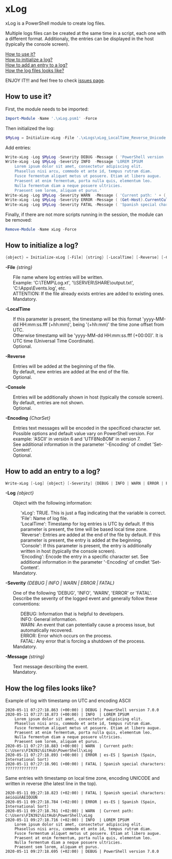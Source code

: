# xLog
xLog is a PowerShell module to create log files.

Multiple logs files can be created at the same time in a script, each one with a different format. Additionaly, the entries can be displayed in the host (typically the console screen).

[How to use it?](#How-to-use-it)<br>
[How to initialize a log?](#How-to-initialize-a-log)<br>
[How to add an entry to a log?](#How-to-add-an-entry-to-a-log)<br>
[How the log files looks like?](#How-the-log-files-looks-like)<br>

ENJOY IT!!! and feel free to check [issues page](https://github.com/FIN392/PowerShell/issues/).

## How to use it?

First, the module needs to be imported:

```PowerShell
Import-Module -Name '.\xLog.psm1' -Force
```

Then initialized the log:

```PowerShell
$MyLog = Initialize-xLog -File '.\xLogs\xLog_LocalTime_Reverse_Unicode.txt' -LocalTime -Reverse -Console -Encoding 'Unicode'
```

Add entries:

```PowerShell
Write-xLog -Log $MyLog -Severity DEBUG -Message ( 'PowerShell version ' + ( $PSVersionTable.PSVersion ) )
Write-xLog -Log $MyLog -Severity INFO  -Message 'LOREM IPSUM
	Lorem ipsum dolor sit amet, consectetur adipiscing elit.
	Phasellus nisi arcu, commodo et ante id, tempus rutrum diam.
	Fusce fermentum aliquet metus ut posuere. Etiam at libero augue.
	Praesent at enim fermentum, porta nulla quis, elementum leo.
	Nulla fermentum diam a neque posuere ultricies.
	Praesent sem lorem, aliquam et purus.'
Write-xLog -Log $MyLog -Severity WARN  -Message ( 'Current path: ' + ( Get-Location ).Path )
Write-xLog -Log $MyLog -Severity ERROR -Message ( (Get-Host).CurrentCulture.Name + ' | ' + (Get-Host).CurrentCulture.DisplayName )
Write-xLog -Log $MyLog -Severity FATAL -Message ( 'Spanish special characters: áéíóúüñÁÉÍÓÚÜÑ' )
```

Finally, if there are not more scripts running in the session, the module can be removed:

```PowerShell
Remove-Module -Name xLog -Force
```

## How to initialize a log?

```PowerShell
{object} = Initialize-xLog [-File] {string} [-LocalTime] [-Reverse] [-Console] [-Encoding {CharSet}]
```

__-File__ _{string}_

<ul>
	File name where log entries will be written.<br>
	Example: 'C:\TEMP\Log.xt', '\\SERVER\SHARE\output.txt', 'C:\Apps\Events.log', etc.<br>
	ATTENTION: If the file already exists entries are added to existing ones.<br>
	Mandatory.<br>
</ul>

__-LocalTime__

<ul>
	If this parameter is present, the timestamp will be this format 'yyyy-MM-dd HH:mm:ss.fff (+hh:mm)', being '(+hh:mm)' the time zone offset from UTC.<br>
	Otherwise timestamp will be 'yyyy-MM-dd HH:mm:ss.fff (+00:00)'. It is UTC time (Universal Time Coordinate).<br>
	Optional.<br>
</ul>

__-Reverse__

<ul>
	Entries will be added at the beginning of the file.<br>
	By default, new entries are added at the end of the file.<br>
	Optional.<br>
</ul>

__-Console__

<ul>
	Entries will be additionally shown in host (typically the console screen).<br>
	By default, entries are not shown.<br>
	Optional.<br>
</ul>

__-Encoding__ _{CharSet}_

<ul>
	Entries text messages will be encoded in the specificed character set.<br>
	Possible options and default value vary on PowerShell version. For example: 'ASCII' in versión 6 and 'UTF8NoBOM' in version 7.<br>
	See additional information in the parameter '-Encoding' of cmdlet 'Set-Content'.<br>
	Optional.<br>
</ul>

## How to add an entry to a log?

```PowerShell
Write-xLog [-Log] {object} [-Severity] {DEBUG | INFO | WARN | ERROR | FATAL} [-Message] {string}
```

__-Log__ _{object}_

<ul>
	Object with the following information:<br>
	<ul>
		'xLog': TRUE. This is just a flag indicating that the variable is correct.<br>
		'File': Name of log file.<br>
		'LocalTime': Timestamp for log entries is UTC by default. If this parameter is present, the time will be based local time zone.<br>
		'Reverse': Entries are added at the end of the file by default. If this parameter is present, the entry is added at the beginning.<br>
		'Console': If this parameter is present, the entry is additionally written in host (typically the console screen).<br>
		'Encoding': Encode the entry in a specific character set. See additional information in the parameter '-Encoding' of cmdlet 'Set-Content'.<br>
	</ul>
	Mandatory.<br>
</ul>

__-Severity__ _{DEBUG | INFO | WARN | ERROR | FATAL}_

<ul>
	One of the following 'DEBUG', 'INFO', 'WARN', 'ERROR' or 'FATAL'.<br>
	Describe the severity of the logged event and generally follow these conventions:<br>
	<ul>
		DEBUG: Information that is helpful to developers.<br>
		INFO: General information.<br>
		WARN: An event that can potentially cause a process issue, but automatically recovered.<br>
		ERROR: Error which occurs on the process.<br>
		FATAL: Any error that is forcing a shutdown of the process.<br>
	</ul>
	Mandatory.<br>
</ul>

__-Message__ _{string}_

<ul>
	Text message describing the event.<br>
	Mandatory.<br>
</ul>

## How the log files looks like?

Example of log with timestamp on UTC and encoding ASCII

```
2020-05-11 07:27:18.863 (+00:00) | DEBUG | PowerShell version 7.0.0
2020-05-11 07:27:18.873 (+00:00) | INFO  | LOREM IPSUM
	Lorem ipsum dolor sit amet, consectetur adipiscing elit.
	Phasellus nisi arcu, commodo et ante id, tempus rutrum diam.
	Fusce fermentum aliquet metus ut posuere. Etiam at libero augue.
	Praesent at enim fermentum, porta nulla quis, elementum leo.
	Nulla fermentum diam a neque posuere ultricies.
	Praesent sem lorem, aliquam et purus.
2020-05-11 07:27:18.883 (+00:00) | WARN  | Current path: C:\Users\FIN392\GitHub\PowerShell\xLog
2020-05-11 07:27:18.893 (+00:00) | ERROR | es-ES | Spanish (Spain, International Sort)
2020-05-11 07:27:18.901 (+00:00) | FATAL | Spanish special characters: ??????????????
```

Same entries with timestamp on local time zone, encoding UNICODE and written in reverse (the latest line in the top).

```
2020-05-11 09:27:18.823 (+02:00) | FATAL | Spanish special characters: áéíóúüñÁÉÍÓÚÜÑ
2020-05-11 09:27:18.784 (+02:00) | ERROR | es-ES | Spanish (Spain, International Sort)
2020-05-11 09:27:18.761 (+02:00) | WARN  | Current path: C:\Users\FIN392\GitHub\PowerShell\xLog
2020-05-11 09:27:18.716 (+02:00) | INFO  | LOREM IPSUM
	Lorem ipsum dolor sit amet, consectetur adipiscing elit.
	Phasellus nisi arcu, commodo et ante id, tempus rutrum diam.
	Fusce fermentum aliquet metus ut posuere. Etiam at libero augue.
	Praesent at enim fermentum, porta nulla quis, elementum leo.
	Nulla fermentum diam a neque posuere ultricies.
	Praesent sem lorem, aliquam et purus.
2020-05-11 09:27:18.695 (+02:00) | DEBUG | PowerShell version 7.0.0
```
